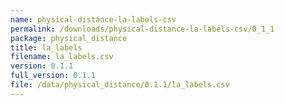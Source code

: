 ```yaml
---
name: physical-distance-la-labels-csv
permalink: /downloads/physical-distance-la-labels-csv/0_1_1
package: physical_distance
title: la_labels
filename: la_labels.csv
version: 0.1.1
full_version: 0.1.1
file: /data/physical_distance/0.1.1/la_labels.csv
---
```


